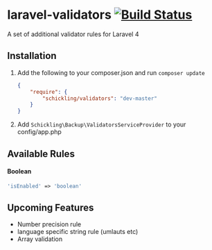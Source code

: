 laravel-validators [![Build Status](https://travis-ci.org/schickling/laravel-validators.png?branch=master)](https://travis-ci.org/schickling/laravel-validators)
==================

A set of additional validator rules for Laravel 4

## Installation

1. Add the following to your composer.json and run `composer update`

    ```json
    {
        "require": {
            "schickling/validators": "dev-master"
        }
    }
    ```

2. Add `Schickling\Backup\ValidatorsServiceProvider` to your config/app.php

## Available Rules

#### Boolean
```php
'isEnabled' => 'boolean'
```


## Upcoming Features

* Number precision rule
* language specific string rule (umlauts etc)
* Array validation
